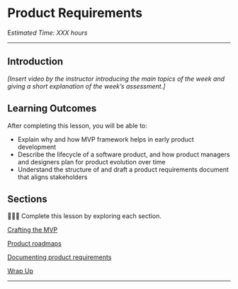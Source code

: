 # Product Requirements

E*stimated Time: XXX hours*

---

## Introduction

*[Insert video by the instructor introducing the main topics of the week and giving a short explanation of the week’s assessment.]*


## **Learning Outcomes**

After completing this lesson, you will be able to:

- Explain why and how MVP framework helps in early product development 
- Describe the lifecycle of a software product, and how product managers and designers plan for product evolution over time
- Understand the structure of and draft a product requirements document that aligns stakeholders 


## Sections

<aside>

👩🏿‍🏫 Complete this lesson by exploring each section. 

</aside>

[Crafting the MVP](#)

[Product roadmaps](#)

[Documenting product requirements](#)

[Wrap Up](#)


---
